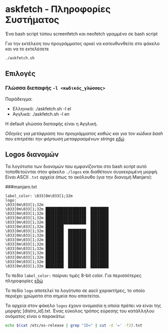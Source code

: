 # askfetch - Πληροφορίες Συστήματος

Ένα bash script τύπου screenfetch και neofetch γραμμένο σε bash script

Για την εκτέλεση του προγράμματος αρκεί να κατευθυνθείτε στο φάκελο και να το εκτελέσετε 

```bash
./askfetch.sh
```

## Επιλογές
### Γλώσσα διεπαφής `-l <κωδικός_γλώσσας>` 
Παράδειγμα:
* Ελληνικά: ./askfetch.sh -l el
* Αγγλικά: ./askfetch.sh -l en

Η default γλώσσα διεπαφής είναι η Αγγλική.

*Οδηγίες για μετάφραση του προγράμματος καθώς και για τον κώδικα bash που επιτρέπει την φόρτωση μεταφρασμένων strings [εδώ](https://www.linuxjournal.com/content/internationalizing-those-bash-scripts)*


## Logos διανομών 
Τα λογότυπα των διανομών που εμφανίζονται στο bash script αυτό τοποθετούνται στον φάκελο `./logos` και διαθέτουν συγκεκριμένη μορφή. Είναι ASCII `.txt` αρχεία όπως το ακόλουθο (για την διανομή Manjaro):

###manjaro.txt
```
label_color: \033[0m\033[1;32m
logo:
\033[0m\033[1;32m
\033[0m\033[1;32m ██████████████████  ████████    
\033[0m\033[1;32m ██████████████████  ████████    
\033[0m\033[1;32m ██████████████████  ████████    
\033[0m\033[1;32m ██████████████████  ████████    
\033[0m\033[1;32m ████████            ████████    
\033[0m\033[1;32m ████████  ████████  ████████    
\033[0m\033[1;32m ████████  ████████  ████████    
\033[0m\033[1;32m ████████  ████████  ████████    
\033[0m\033[1;32m ████████  ████████  ████████    
\033[0m\033[1;32m ████████  ████████  ████████    
\033[0m\033[1;32m ████████  ████████  ████████    
\033[0m\033[1;32m ████████  ████████  ████████    
\033[0m\033[1;32m ████████  ████████  ████████    
\033[0m\033[1;32m ████████  ████████  ████████
```

Το πεδίο `label_color:` παίρνει τιμές 8-bit color. Για περισσότερες πληροφορίες [εδώ](https://misc.flogisoft.com/bash/tip_colors_and_formatting)

Το πεδίο `logo` αποτελεί το λογότυπο σε ascii χαρακτήρες, το οποίο περιέχει χρώματα στα σημεία που απαιτείται.

Τα αρχεία στον φάκελο `logos`  έχουν ονομασία η οποία πρέπει να είναι της μορφής [distro_id].txt. Ένας εύκολος τρόπος εύρεσης του κατάλληλου ονόματος είναι ο παρακάτω:
```bash
echo $(cat /etc/os-release | grep "ID=" | cut -d '=' -f2).txt
```